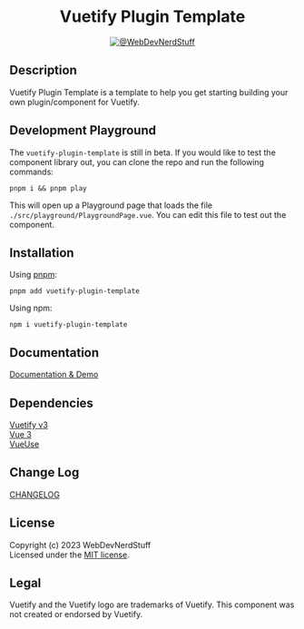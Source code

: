 <!-- <p align="center">
  <img alt="Vuetify Logo" width="100" src="https://raw.githubusercontent.com/webdevnerdstuff/vuetify-plugin-template/main/src/assets/vuetify-logo.svg">
</p> -->

<p>
  <h1 align="center">Vuetify Plugin Template</h1>
</p>

<p align="center">
  <!-- <a href="https://www.npmjs.com/package/vuetify-plugin-template">
    <img src="https://img.shields.io/npm/v/vuetify-plugin-template?color=1867c0&logo=npm" alt="NPM Package">
  </a>
  &nbsp; -->
  <a href="https://github.com/webdevnerdstuff/vuetify-plugin-template">
    <img src="https://img.shields.io/badge/GitHub-WebDevNerdStuff-brightgreen.svg?logo=github" alt="@WebDevNerdStuff">
  </a>
</p>


## Description

Vuetify Plugin Template is a template to help you get starting building your own plugin/component for Vuetify.


## Development Playground

The `vuetify-plugin-template` is still in beta. If you would like to test the component library out, you can clone the repo and run the following commands:

`pnpm i && pnpm play`  
  
This will open up a Playground page that loads the file `./src/playground/PlaygroundPage.vue`. You can edit this file to test out the component.


## Installation
 
Using [pnpm](https://pnpm.io/):
```
pnpm add vuetify-plugin-template
```

Using npm:
```
npm i vuetify-plugin-template
```
 
## Documentation
 
[Documentation & Demo](https://webdevnerdstuff.github.io/vuetify-plugin-template/) 

## Dependencies
 
[Vuetify v3](https://vuetifyjs.com/)  
[Vue 3](https://vuejs.org/)  
[VueUse](https://vueuse.org/)


## Change Log
 
[CHANGELOG](https://github.com/webdevnerdstuff/vuetify-plugin-template/blob/master/CHANGELOG.md)


## License

Copyright (c) 2023 WebDevNerdStuff  
Licensed under the [MIT license](https://github.com/webdevnerdstuff/vuetify-plugin-template/blob/master/LICENSE.md).


## Legal

Vuetify and the Vuetify logo are trademarks of Vuetify. This component was not created or endorsed by Vuetify.
